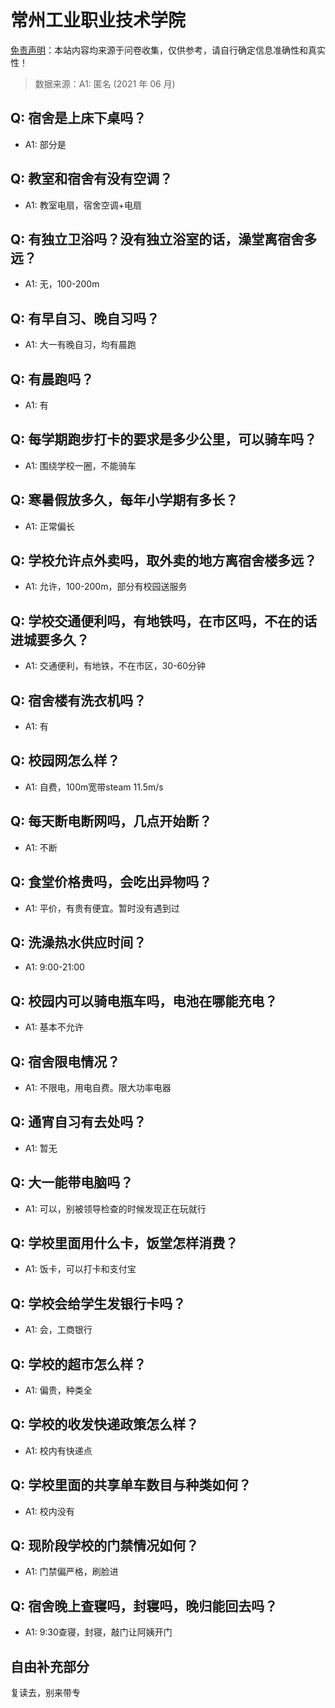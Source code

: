 # 常州工业职业技术学院

[免责声明](https://colleges.chat/#_3)：本站内容均来源于问卷收集，仅供参考，请自行确定信息准确性和真实性！

> 数据来源：A1: 匿名 (2021 年 06 月)

## Q: 宿舍是上床下桌吗？

- A1: 部分是

## Q: 教室和宿舍有没有空调？

- A1: 教室电扇，宿舍空调+电扇

## Q: 有独立卫浴吗？没有独立浴室的话，澡堂离宿舍多远？

- A1: 无，100-200m

## Q: 有早自习、晚自习吗？

- A1: 大一有晚自习，均有晨跑

## Q: 有晨跑吗？

- A1: 有

## Q: 每学期跑步打卡的要求是多少公里，可以骑车吗？

- A1: 围绕学校一圈，不能骑车

## Q: 寒暑假放多久，每年小学期有多长？

- A1: 正常偏长

## Q: 学校允许点外卖吗，取外卖的地方离宿舍楼多远？

- A1: 允许，100-200m，部分有校园送服务

## Q: 学校交通便利吗，有地铁吗，在市区吗，不在的话进城要多久？

- A1: 交通便利，有地铁，不在市区，30-60分钟

## Q: 宿舍楼有洗衣机吗？

- A1: 有

## Q: 校园网怎么样？

- A1: 自费，100m宽带steam 11.5m/s

## Q: 每天断电断网吗，几点开始断？

- A1: 不断

## Q: 食堂价格贵吗，会吃出异物吗？

- A1: 平价，有贵有便宜。暂时没有遇到过

## Q: 洗澡热水供应时间？

- A1: 9:00-21:00

## Q: 校园内可以骑电瓶车吗，电池在哪能充电？

- A1: 基本不允许

## Q: 宿舍限电情况？

- A1: 不限电，用电自费。限大功率电器

## Q: 通宵自习有去处吗？

- A1: 暂无

## Q: 大一能带电脑吗？

- A1: 可以，别被领导检查的时候发现正在玩就行

## Q: 学校里面用什么卡，饭堂怎样消费？

- A1: 饭卡，可以打卡和支付宝

## Q: 学校会给学生发银行卡吗？

- A1: 会，工商银行

## Q: 学校的超市怎么样？

- A1: 偏贵，种类全

## Q: 学校的收发快递政策怎么样？

- A1: 校内有快递点

## Q: 学校里面的共享单车数目与种类如何？

- A1: 校内没有

## Q: 现阶段学校的门禁情况如何？

- A1: 门禁偏严格，刷脸进

## Q: 宿舍晚上查寝吗，封寝吗，晚归能回去吗？

- A1: 9:30查寝，封寝，敲门让阿姨开门

## 自由补充部分

复读去，别来带专
